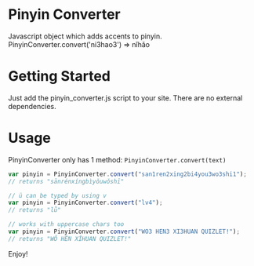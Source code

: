 Pinyin Converter
================

Javascript object which adds accents to pinyin. PinyinConverter.convert('ni3hao3') => nǐhǎo

Getting Started
===============

Just add the pinyin_converter.js script to your site. There are no external dependencies.

Usage
=====

PinyinConverter only has 1 method: `PinyinConverter.convert(text)`

```js
var pinyin = PinyinConverter.convert("san1ren2xing2bi4you3wo3shi1");
// returns "sānrénxíngbìyǒuwǒshī"

// ü can be typed by using v
var pinyin = PinyinConverter.convert("lv4");
// returns "lǜ"

// works with uppercase chars too
var pinyin = PinyinConverter.convert("WO3 HEN3 XI3HUAN QUIZLET!");
// returns "WǑ HĚN XǏHUAN QUIZLET!"
```

Enjoy!
